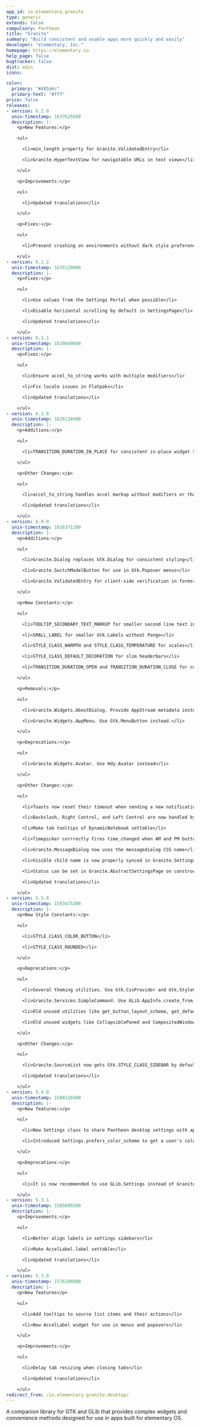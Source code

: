 ```yaml
---
app_id: io.elementary.granite
type: generic
extends: false
compulsory: Pantheon
title: "Granite"
summary: "Build consistent and usable apps more quickly and easily"
developer: "elementary, Inc."
homepage: https://elementary.io
help_page: false
bugtracker: false
dist: odin
icons:

color:
  primary: "#485a6c"
  primary-text: "#fff"
price: false
releases:
- version: 6.2.0
  unix-timestamp: 1637625600
  description: |-
    <p>New Features:</p>

    <ul>

      <li>min_length property for Granite.ValidatedEntry</li>

      <li>Granite.HyperTextView for navigatable URLs in text views</li>

    </ul>

    <p>Improvements:</p>

    <ul>

      <li>Updated translations</li>

    </ul>

    <p>Fixes:</p>

    <ul>

      <li>Prevent crashing on environments without dark style preference support</li>

    </ul>
- version: 6.1.2
  unix-timestamp: 1635120000
  description: |-
    <p>Fixes:</p>

    <ul>

      <li>Use values from the Settings Portal when possible</li>

      <li>Disable horizontal scrolling by default in SettingsPage</li>

      <li>Updated translations</li>

    </ul>
- version: 6.1.1
  unix-timestamp: 1629849600
  description: |-
    <p>Fixes:</p>

    <ul>

      <li>Ensure accel_to_string works with multiple modifiers</li>

      <li>Fix locale issues in Flatpaks</li>

      <li>Updated translations</li>

    </ul>
- version: 6.1.0
  unix-timestamp: 1626134400
  description: |-
    <p>Additions:</p>

    <ul>

      <li>TRANSITION_DURATION_IN_PLACE for consistent in-place widget transformations</li>

    </ul>

    <p>Other Changes:</p>

    <ul>

      <li>accel_to_string handles accel markup without modifiers or that are only modifiers</li>

      <li>Updated translations</li>

    </ul>
- version: 6.0.0
  unix-timestamp: 1616371200
  description: |-
    <p>Additions:</p>

    <ul>

      <li>Granite.Dialog replaces Gtk.Dialog for consistent styling</li>

      <li>Granite.SwitchModelButton for use in Gtk.Popover menus</li>

      <li>Granite.ValidatedEntry for client-side verification in forms</li>

    </ul>

    <p>New Constants:</p>

    <ul>

      <li>TOOLTIP_SECONDARY_TEXT_MARKUP for smaller second line text in Gtk.Tooltips</li>

      <li>SMALL_LABEL for smaller Gtk.Labels without Pango</li>

      <li>STYLE_CLASS_WARMTH and STYLE_CLASS_TEMPERATURE for scales</li>

      <li>STYLE_CLASS_DEFAULT_DECORATION for slim headerbars</li>

      <li>TRANSITION_DURATION_OPEN and TRANSITION_DURATION_CLOSE for consistent animations</li>

    </ul>

    <p>Removals:</p>

    <ul>

      <li>Granite.Widgets.AboutDialog. Provide AppStream metadata instead.</li>

      <li>Granite.Widgets.AppMenu. Use Gtk.MenuButton instead.</li>

    </ul>

    <p>Deprecations:</p>

    <ul>

      <li>Granite.Widgets.Avatar. Use Hdy.Avatar instead</li>

    </ul>

    <p>Other Changes:</p>

    <ul>

      <li>Toasts now reset their timeout when sending a new notification and the timeout is stopped while hovering</li>

      <li>Backslash, Right Control, and Left Control are now handled by accel_to_string</li>

      <li>Make tab tooltips of DynamicNotebook settable</li>

      <li>Timepicker corrrectly fires time_changed when AM and PM buttons are selected</li>

      <li>Granite.MessageDialog now uses the messagedialog CSS name</li>

      <li>Visible child name is now properly synced in Granite.SettingsSidebar</li>

      <li>Status can be set in Granite.AbstractSettingsPage on construct</li>

      <li>Updated translations</li>

    </ul>
- version: 5.5.0
  unix-timestamp: 1593475200
  description: |-
    <p>New Style Constants:</p>

    <ul>

      <li>STYLE_CLASS_COLOR_BUTTON</li>

      <li>STYLE_CLASS_ROUNDED</li>

    </ul>

    <p>Deprecations:</p>

    <ul>

      <li>Several theming utilities. Use Gtk.CssProvider and Gtk.StyleContext instead</li>

      <li>Granite.Services.SimpleCommand. Use GLib.AppInfo.create_from_commandline instead</li>

      <li>Old unused utilities like get_button_layout_schema, get_default_close_button_position, and Granite.Services.Paths</li>

      <li>Old unused widgets like CollapsiblePaned and CompositedWindow</li>

    </ul>

    <p>Other Changes:</p>

    <ul>

      <li>Granite.SourceList now gets Gtk.STYLE_CLASS_SIDEBAR by default</li>

      <li>Updated translations</li>

    </ul>
- version: 5.4.0
  unix-timestamp: 1588118400
  description: |-
    <p>New features:</p>

    <ul>

      <li>New Settings class to share Pantheon desktop settings with apps</li>

      <li>Introduced Settings.prefers_color_scheme to get a user's color scheme preference, i.e. for a dark style</li>

    </ul>

    <p>Deprecations:</p>

    <ul>

      <li>It is now recommended to use GLib.Settings instead of Granite.Services.Settings</li>

    </ul>
- version: 5.3.1
  unix-timestamp: 1585699200
  description: |-
    <p>Improvements:</p>

    <ul>

      <li>Better align labels in settings sidebars</li>

      <li>Make AccelLabel.label settable</li>

      <li>Updated translations</li>

    </ul>
- version: 5.3.0
  unix-timestamp: 1576108800
  description: |-
    <p>New features</p>

    <ul>

      <li>Add tooltips to source list items and their actions</li>

      <li>New AccelLabel widget for use in menus and popovers</li>

    </ul>

    <p>Improvements:</p>

    <ul>

      <li>Delay tab resizing when closing tabs</li>

      <li>Updated translations</li>

    </ul>
redirect_from: /io.elementary.granite.desktop/
---
```


<p>A companion library for GTK and GLib that provides complex widgets and convenience methods designed for use in apps built for elementary OS.</p>